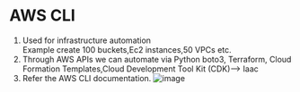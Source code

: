 # AWS CLI
1. Used for infrastructure automation <br>
   Example create 100 buckets,Ec2 instances,50 VPCs etc.
2. Through AWS APIs we can automate via Python boto3, Terraform, Cloud Formation Templates,Cloud Development Tool Kit (CDK)--> Iaac
3. Refer the AWS CLI documentation.
![image](https://github.com/mallikharjuna160003/30-Days-of-AWS/assets/74324685/5c0513b7-3bd2-47bd-917a-64a356f90ca3)
